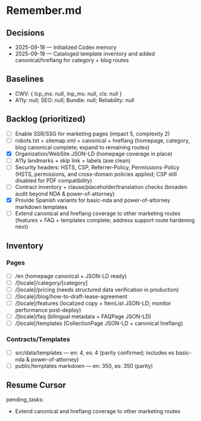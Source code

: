 # Remember.md
## Decisions
- 2025-09-18 — Initialized Codex memory
- 2025-09-18 — Cataloged template inventory and added canonical/hreflang for category + blog routes
## Baselines
- CWV: { lcp_ms: null, inp_ms: null, cls: null }
- A11y: null; SEO: null; Bundle: null; Reliability: null
## Backlog (prioritized)
- [ ] Enable SSR/SSG for marketing pages (impact 5, complexity 2)
- [ ] robots.txt + sitemap.xml + canonical + hreflang (homepage, category, blog canonical complete; expand to remaining routes)
- [x] Organization/WebSite JSON-LD (homepage coverage in place)
- [ ] A11y landmarks + skip link + labels (axe clean)
- [ ] Security headers: HSTS, CSP, Referrer-Policy, Permissions-Policy (HSTS, permissions, and cross-domain policies applied; CSP still disabled for PDF compatibility)
- [ ] Contract inventory + clause/placeholder/translation checks (broaden audit beyond NDA & power-of-attorney)
- [x] Provide Spanish variants for basic-nda and power-of-attorney markdown templates
- [ ] Extend canonical and hreflang coverage to other marketing routes (features + FAQ + templates complete; address support route hardening next)
## Inventory
### Pages
- [ ] /en (homepage canonical + JSON-LD ready)
- [ ] /[locale]/category/[category]
- [ ] /[locale]/pricing (needs structured data verification in production)
- [ ] /[locale]/blog/how-to-draft-lease-agreement
- [ ] /[locale]/features (localized copy + ItemList JSON-LD; monitor performance post-deploy)
- [ ] /[locale]/faq (bilingual metadata + FAQPage JSON-LD)
- [ ] /[locale]/templates (CollectionPage JSON-LD + canonical hreflang)
### Contracts/Templates
- [ ] src/data/templates — en: 4, es: 4 (parity confirmed; includes es basic-nda & power-of-attorney)
- [ ] public/templates markdown — en: 350, es: 350 (parity)
## Resume Cursor
pending_tasks:
  - Extend canonical and hreflang coverage to other marketing routes
